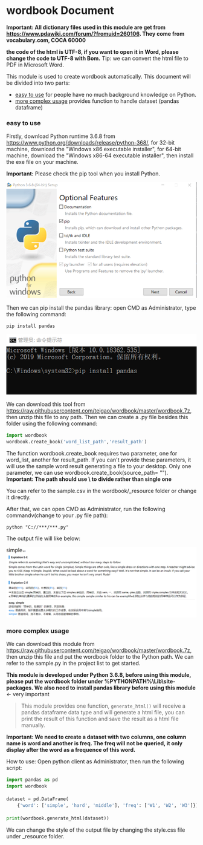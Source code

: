 # wordbook Document

**Important: All dictionary files used in this module are get from 
<https://www.pdawiki.com/forum/?fromuid=260106>. They come from vocabulary.com, COCA 60000**

**the code of the html is UTF-8, if you want to open it in Word, please change the code to UTF-8 with Bom.** Tip: we can convert the html file to PDF in Microsoft Word.

This module is used to create wordbook automatically. This document will be divided into two parts:

- <a href="#easy_to_use">easy to use</a> for people have no much background knowledge on Python.
- <a href="#hard_to_use">more complex usage</a> provides function to handle dataset (pandas dataframe)

### <a name ="easy_to_use">easy to use</a>

Firstly, download Python runtime 3.6.8 from <https://www.python.org/downloads/release/python-368/>, for 32-bit machine, download the "Windows x86 executable installer", for 64-bit machine, download the "Windows x86-64 executable installer", then install the exe file on your machine.

**Important:** Please check the pip tool when you install Python.

![Image text](https://raw.githubusercontent.com/teigao/wordbook/master/image/install_python.png)

Then we can pip install the pandas library: open CMD as Administrator, type the following command:

```console
pip install pandas
```

![Image text](https://raw.githubusercontent.com/teigao/wordbook/master/image/install_pandas.png)

We can download this tool from <https://raw.githubusercontent.com/teigao/wordbook/master/wordbook.7z>, then unzip this file to any path. Then we can create a .py file besides this folder using the following command:

```python
import wordbook
wordbook.create_book('word_list_path','result_path')
```

The function wordbook.create_book requires two parameter, one for word_list, another for result_path. If you can't provide these parameters, it will use the sample word result generating a file to your desktop. Only one parameter, we can use wordbook.create_book(source_path= ""). **Important: The path should use \\ to divide rather than single one**

You can refer to the sample.csv in the wordbook/_resource folder or change it directly.

After that, we can open CMD as Administrator, run the following commandv(change to your .py file path):

```console
python "C://***/***.py"
```

The output file will like below:

![Image text](https://raw.githubusercontent.com/teigao/wordbook/master/image/result.png)

### <a name="hard_to_use">more complex usage</a>

We can download this module from <https://raw.githubusercontent.com/teigao/wordbook/master/wordbook.7z>, then unzip this file and put the wordbook folder to the Python path. We can refer to the sample.py in the project list to get started.

**This module is developed under Python 3.6.8, before using this module, please put the wordbook folder under %PYTHONPATH%\Lib\site-packages. We also need to install pandas library before using this module** <- very important

>This module provides one function, `generate_html()` will receive a pandas dataframe data type and will generate a html file, you can print the result of this function and save the result as a html file manually.

**Important: We need to create a dataset with two columns, one column name is word and another is freq. The freq will not be queried, it only display after the word as a frequence of this word.**

How to use: Open python client as Administrator, then run the following script:

```python
import pandas as pd
import wordbook

dataset = pd.DataFrame(
    {'word': ['simple', 'hard', 'middle'], 'freq': ['W1', 'W2', 'W3']})

print(wordbook.generate_html(dataset))
```

We can change the style of the output file by changing the style.css file under _resource folder.




